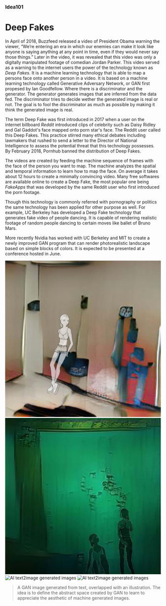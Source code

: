 
### Idea101

# Deep Fakes

In April of 2018, Buzzfeed released a video of President Obama warning the viewer, “We’re entering an era in which our enemies can make it look like anyone is saying anything at any point in time, even if they would never say those things.” Later in the video, it was revealed that this video was only a digitally manipulated footage of comedian Jordan Parker.  This video served as a warning to the internet users the power of the technology known as *Deep Fakes*. It is a machine learning technology that is able to map a persons face onto another person in a video. It is based on a machine learning technology called Generative Adversary Network, or GAN first propesed by Ian Goodfellow. Where there is a discriminator and the generator. The generator generates images that are inferred from the data fed. The discriminator tries to decide wether the generated image is real or not. The goal is to fool the discriminator as much as possible by making it think the generated image is real.

The term Deep Fake was first introduced in 2017 when a user on the internet billboard *Reddit* introduced clips of celebrity such as Daisy Ridley and Gal Gaddot's face mapped onto porn star's face. The Reddit user called this Deep Fakes. This practice stirred many ethical debates including lawmakers that rushed to send a letter to the Director of National Intelligence to assess the potential threat that this technology possesses. By February 2018, Pornhub banned the distribution of Deep Fakes.

The videos are created by feeding the machine sequence of frames with the face of the person you want to map. The machine analyzes the spatial and temporal information to learn how to map the face. On average it takes about 12 hours to create a minimally convincing video. Many free softwares are available online to create a Deep Fake, the most popular one being *FakeApps* that was developed by the same Reddit user who first introduced the porn footage.

Though this technology is commonly referred with pornography or politics the same technology has been applied for other purpose as well. For example, UC Berkeley has developed a Deep Fake technology that generates fake video of people dancing. It is capable of rendering realistic footage of random people dancing to certain moves like ballet of Bruno Mars.

More recently Nvidia has worked with UC Berkeley and MIT to create a newly improved GAN program that can render photorealistic landscape based on simple blocks of colors. It is expected to be presented at a conference hosted in June.

![AI text2image generated images](apparelstore.png)
![AI text2image generated images](Aquarium.png)
![AI text2image generated images](Beach.png)
![AI text2image generated images](Cafecounter.png)

> A GAN image generated from text, overlapped with an illustration. The idea is to define the abstract space created by GAN to learn to appreciate the aesthetic of machine generated images.

